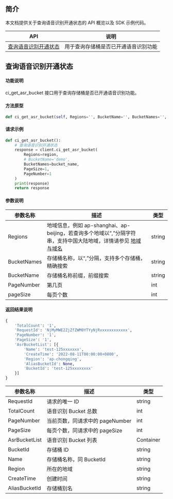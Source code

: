 ## 简介

本文档提供关于查询语音识别开通状态的 API 概览以及 SDK 示例代码。

| API  |	说明  |
|----|-----|
|  [查询语音识别开通状态](https://cloud.tencent.com/document/product/436/47598)  |用于查询存储桶是否已开通语音识别功能  | 


## 查询语音识别开通状态

#### 功能说明

ci_get_asr_bucket 接口用于查询存储桶是否已开通语音识别功能。

#### 方法原型

```py
def ci_get_asr_bucket(self, Regions='', BucketName='', BucketNames='', PageNumber='', PageSize='', **kwargs)
```

#### 请求示例

```py
def ci_get_asr_bucket():
    # 查询语音识别开通状态
    response = client.ci_get_asr_bucket(
        Regions=region,
        # BucketName='demo',
        BucketNames=bucket_name,
        PageSize=1,
        PageNumber=1
    )
    print(response)
    return response
```

#### 参数说明

| 参数名称    | 描述                                                         | 类型   |
| ----------- | ------------------------------------------------------------ | ------ |
| Regions     | 地域信息，例如 ap-shanghai、ap-beijing，若查询多个地域以“,”分隔字符串，支持中国大陆地域，详情请参见 [地域与域名](https://cloud.tencent.com/document/product/460/31066) | string |
| BucketNames | 存储桶名称，以“,”分隔，支持多个存储桶，精确搜索              | string |
| BucketName  | 存储桶名称前缀，前缀搜索                                     | string |
| PageNumber  | 第几页                                                       | int |
| pageSize    | 每页个数                                                     | int |

#### 返回结果说明

```py
{
    'TotalCount': '1', 
    'RequestId': 'NjMyMWE2ZjZfZWM0YTYyNjRxxxxxxxxxxxx', 
    'PageNumber': '1', 
    'PageSize': '1', 
    'AsrBucketList': [{
        'Name': 'test-125xxxxxxx', 
        'CreateTime': '2022-08-11T00:00:00+0800', 
        'Region': 'ap-chongqing', 
        'AliasBucketId': None, 
        'BucketId': 'test-125xxxxxxxx'
    }]
}
```

| 参数名称      | 描述                            | 类型      |
| ------------- | ------------------------------- | --------- |
| RequestId     | 请求的唯一 ID                   | string    |
| TotalCount    | 语音识别 Bucket 总数            | int       |
| PageNumber    | 当前页数，同请求中的 pageNumber | int       |
| PageSize      | 每页个数，同请求中的 pageSize   | int       |
| AsrBucketList | 语音识别 Bucket 列表            | Container |
| BucketId      | 存储桶 ID               | string |
| Name          | 存储桶名称，同 BucketId | string |
| Region        | 所在的地域              | string |
| CreateTime    | 创建时间                | string |
| AliasBucketId | 存储桶别名              | string |
